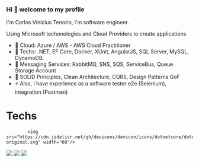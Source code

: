 ### Hi 👋 welcome to my profile

I'm Carlos Vinícius Tenorio, i'm software engineer.

Using Microsoft techonologies and Cloud Providers to create applications

- 💬 Cloud: Azure / AWS - AWS Cloud Practitioner
- 💬 Techs: .NET, EF Core, Docker, XUnit, AngularJS, SQL Server, MySQL, DynamoDB.
- 💼 Messaging Services: RabbitMQ, SNS, SQS, ServiceBus, Queue Storage Account
- 🌱 SOLID Principles, Clean Architecture, CQRS, Design Patterns GoF
- ⚡ Also, i have experience as a software tester e2e (Selenium), integration (Postman)

# Techs

<div>



            <img src="https://cdn.jsdelivr.net/gh/devicons/devicon/icons/dotnetcore/dotnetcore-original.svg" width="60"/>
          
<img src="https://cdn.jsdelivr.net/gh/devicons/devicon/icons/azure/azure-original-wordmark.svg" />          
<img src="https://cdn.jsdelivr.net/gh/devicons/devicon/icons/amazonwebservices/amazonwebservices-original.svg" />           
<img src="https://cdn.jsdelivr.net/gh/devicons/devicon/icons/angularjs/angularjs-original-wordmark.svg" />
</div>
